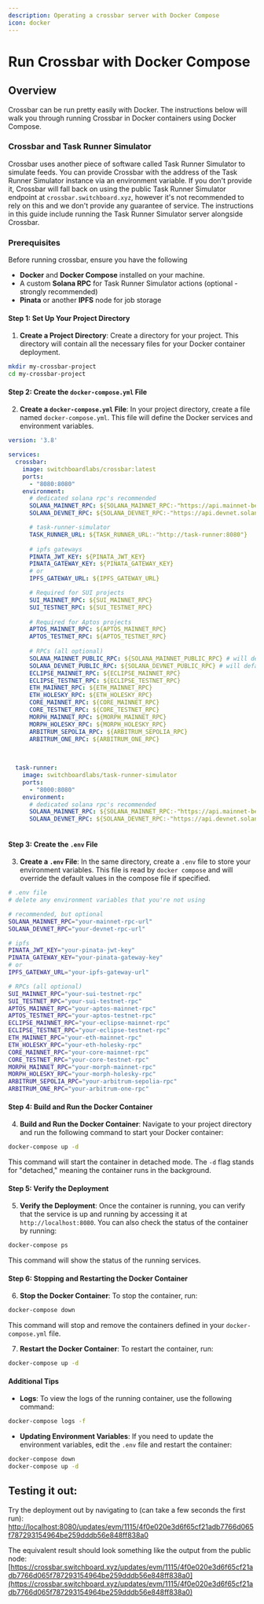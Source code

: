 ```yaml
---
description: Operating a crossbar server with Docker Compose
icon: docker
---
```


# Run Crossbar with Docker Compose

## Overview

Crossbar can be run pretty easily with Docker. The instructions below will walk you through running Crossbar in Docker containers using Docker Compose.

### Crossbar and Task Runner Simulator

Crossbar uses another piece of software called Task Runner Simulator to simulate feeds. You can provide Crossbar with the address of the Task Runner Simulator instance via an environment variable. If you don't provide it, Crossbar will fall back on using the public Task Runner Simulator endpoint at `crossbar.switchboard.xyz`, however it's not recommended to rely on this and we don't provide any guarantee of service. The instructions in this guide include running the Task Runner Simulator server alongside Crossbar.

### Prerequisites

Before running crossbar, ensure you have the following

* **Docker** and **Docker Compose** installed on your machine.
* A custom **Solana RPC** for Task Runner Simulator actions (optional - strongly recommended)
* **Pinata** or another **IPFS** node for job storage

#### **Step 1: Set Up Your Project Directory**

1. **Create a Project Directory**: Create a directory for your project. This directory will contain all the necessary files for your Docker container deployment.

```sh
mkdir my-crossbar-project
cd my-crossbar-project
```

#### **Step 2: Create the `docker-compose.yml` File**

2. **Create a `docker-compose.yml` File**: In your project directory, create a file named `docker-compose.yml`. This file will define the Docker services and environment variables.

```yaml
version: '3.8'

services:
  crossbar:
    image: switchboardlabs/crossbar:latest
    ports:
      - "8080:8080"
    environment:
      # dedicated solana rpc's recommended
      SOLANA_MAINNET_RPC: ${SOLANA_MAINNET_RPC:-"https://api.mainnet-beta.solana.com"}
      SOLANA_DEVNET_RPC: ${SOLANA_DEVNET_RPC:-"https://api.devnet.solana.com"}

      # task-runner-simulator
      TASK_RUNNER_URL: ${TASK_RUNNER_URL:-"http://task-runner:8080"}
      
      # ipfs gateways
      PINATA_JWT_KEY: ${PINATA_JWT_KEY}
      PINATA_GATEWAY_KEY: ${PINATA_GATEWAY_KEY}
      # or 
      IPFS_GATEWAY_URL: ${IPFS_GATEWAY_URL}

      # Required for SUI projects
      SUI_MAINNET_RPC: ${SUI_MAINNET_RPC}
      SUI_TESTNET_RPC: ${SUI_TESTNET_RPC}
      
      # Required for Aptos projects
      APTOS_MAINNET_RPC: ${APTOS_MAINNET_RPC}
      APTOS_TESTNET_RPC: ${APTOS_TESTNET_RPC}
      
      # RPCs (all optional)
      SOLANA_MAINNET_PUBLIC_RPC: ${SOLANA_MAINNET_PUBLIC_RPC} # will default to mainnet rpc if not listed
      SOLANA_DEVNET_PUBLIC_RPC: ${SOLANA_DEVNET_PUBLIC_RPC} # will default to devnet rpc if not listed
      ECLIPSE_MAINNET_RPC: ${ECLIPSE_MAINNET_RPC}
      ECLIPSE_TESTNET_RPC: ${ECLIPSE_TESTNET_RPC}
      ETH_MAINNET_RPC: ${ETH_MAINNET_RPC}
      ETH_HOLESKY_RPC: ${ETH_HOLESKY_RPC}
      CORE_MAINNET_RPC: ${CORE_MAINNET_RPC}
      CORE_TESTNET_RPC: ${CORE_TESTNET_RPC}
      MORPH_MAINNET_RPC: ${MORPH_MAINNET_RPC}
      MORPH_HOLESKY_RPC: ${MORPH_HOLESKY_RPC}
      ARBITRUM_SEPOLIA_RPC: ${ARBITRUM_SEPOLIA_RPC}
      ARBITRUM_ONE_RPC: ${ARBITRUM_ONE_RPC}
  

      
  task-runner:
    image: switchboardlabs/task-runner-simulator
    ports:
      - "8000:8080"
    environment:
      # dedicated solana rpc's recommended
      SOLANA_MAINNET_RPC: ${SOLANA_MAINNET_RPC:-"https://api.mainnet-beta.solana.com"}
      SOLANA_DEVNET_RPC: ${SOLANA_DEVNET_RPC:-"https://api.devnet.solana.com"}
      
```

#### **Step 3: Create the `.env` File**

3. **Create a `.env` File**: In the same directory, create a `.env` file to store your environment variables. This file is read by `docker compose` and will override the default values in the compose file if specified.

```bash
# .env file
# delete any environment variables that you're not using

# recommended, but optional
SOLANA_MAINNET_RPC="your-mainnet-rpc-url"
SOLANA_DEVNET_RPC="your-devnet-rpc-url"

# ipfs
PINATA_JWT_KEY="your-pinata-jwt-key"
PINATA_GATEWAY_KEY="your-pinata-gateway-key"
# or
IPFS_GATEWAY_URL="your-ipfs-gateway-url"

# RPCs (all optional)
SUI_MAINNET_RPC="your-sui-testnet-rpc"
SUI_TESTNET_RPC="your-sui-testnet-rpc"
APTOS_MAINNET_RPC="your-aptos-mainnet-rpc"
APTOS_TESTNET_RPC="your-aptos-testnet-rpc"
ECLIPSE_MAINNET_RPC="your-eclipse-mainnet-rpc"
ECLIPSE_TESTNET_RPC="your-eclipse-testnet-rpc"
ETH_MAINNET_RPC="your-eth-mainnet-rpc"
ETH_HOLESKY_RPC="your-eth-holesky-rpc"
CORE_MAINNET_RPC="your-core-mainnet-rpc"
CORE_TESTNET_RPC="your-core-testnet-rpc"
MORPH_MAINNET_RPC="your-morph-mainnet-rpc"
MORPH_HOLESKY_RPC="your-morph-holesky-rpc"
ARBITRUM_SEPOLIA_RPC="your-arbitrum-sepolia-rpc"
ARBITRUM_ONE_RPC="your-arbitrum-one-rpc"

```

#### **Step 4: Build and Run the Docker Container**

4. **Build and Run the Docker Container**: Navigate to your project directory and run the following command to start your Docker container:

```sh
docker-compose up -d
```

This command will start the container in detached mode. The `-d` flag stands for "detached," meaning the container runs in the background.

#### **Step 5: Verify the Deployment**

5. **Verify the Deployment**: Once the container is running, you can verify that the service is up and running by accessing it at `http://localhost:8080`. You can also check the status of the container by running:

```sh
docker-compose ps
```

This command will show the status of the running services.

#### **Step 6: Stopping and Restarting the Docker Container**

6. **Stop the Docker Container**: To stop the container, run:

```sh
docker-compose down
```

This command will stop and remove the containers defined in your `docker-compose.yml` file.

7. **Restart the Docker Container**: To restart the container, run:

```sh
docker-compose up -d
```

#### Additional Tips

* **Logs**: To view the logs of the running container, use the following command:

```sh
docker-compose logs -f
```

* **Updating Environment Variables**: If you need to update the environment variables, edit the `.env` file and restart the container:

```sh
docker-compose down
docker-compose up -d
```

## Testing it out:

Try the deployment out by navigating to (can take a few seconds the first run): [http://localhost:8080/updates/evm/1115/4f0e020e3d6f65cf21adb7766d065f787293154964be259dddb56e848ff838a0](http://localhost:8080/updates/evm/1115/4f0e020e3d6f65cf21adb7766d065f787293154964be259dddb56e848ff838a0)

The equivalent result should look something like the output from the public node: [https://crossbar.switchboard.xyz/updates/evm/1115/4f0e020e3d6f65cf21adb7766d065f787293154964be259dddb56e848ff838a0](https://crossbar.switchboard.xyz/updates/evm/1115/4f0e020e3d6f65cf21adb7766d065f787293154964be259dddb56e848ff838a0)
